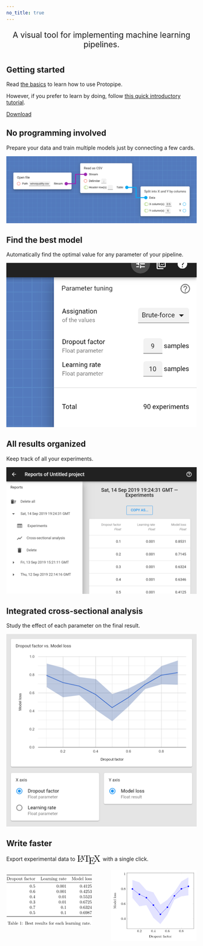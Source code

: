 ```yaml
---
no_title: true
---
```


<style type="text/css">
    #bigTitle {
        font-size: 1.5em;
        margin-bottom: 2em;
        text-align: center;
    }

    @media screen and (min-width: 42em) {
        .main-content p,
        .main-content h2 {
            text-align: center;
        }

        .main-content h2 {
            margin-top: 96px !important;
        }
    }
</style>

<p id="bigTitle">A visual tool for implementing machine learning pipelines.</p>

## Getting started

Read [the basics](basics) to learn how to use Protopipe.

However, if you prefer to learn by doing, follow [this quick introductory tutorial](tutorials/introductory/SLAVE).

<a class="btn" href="download">Download</a>

## No programming involved

Prepare your data and train multiple models just by connecting a few cards.

![3 connected cards](assets/img/basics/design_1.png)

## Find the best model

Automatically find the optimal value for any parameter of your pipeline.

![Parameter tuning](assets/img/index/find_1.png)

## All results organized

Keep track of all your experiments.

![Table of results](assets/img/index/all-results_1.png)

## Integrated cross-sectional analysis

Study the effect of each parameter on the final result.

![Cross-sectional analysis](assets/img/reports_screen/cross-sectional_1.png)

## Write faster

Export experimental data to <img class="hardcoded" alt="LaTeX" src="assets/img/index/LaTeX_logo.svg" style="width: 65px; vertical-align: middle;" /> with a single click.

<img class="hardcoded" alt="LaTeX table" src="assets/img/index/LaTeX_table.svg" style="float: left; width: 45%; vertical-align: top; margin-top: 12px;" />
<img class="hardcoded" alt="LaTeX chart" src="assets/img/index/LaTeX_chart.svg" style="float: right; width: 45%; vertical-align: top;" />
<div style="clear: both;"></div>

<!--
LaTeX table:

% Please add the following required packages to your document preamble:
% \usepackage{booktabs}
\begin{table}[]
\center
\begin{tabular}{@{}rrr@{}}
\toprule
Dropout factor & Learning rate & Model loss \\ \midrule
0.5            & 0.001         & 0.4125     \\
0.6            & 0.001         & 0.4253     \\
0.4            & 0.01          & 0.5523     \\
0.3            & 0.01          & 0.6725     \\
0.7            & 0.1           & 0.6324     \\
0.5            & 0.1           & 0.6987     \\ \bottomrule
\end{tabular}
\caption{Best results for each learning rate.}
\label{tab:my-table}
\end{table}

LaTeX chart:

\documentclass{article}
\usepackage{pgfplots}
\usepgfplotslibrary{fillbetween}
\begin{document}
	\thispagestyle{empty}
	\begin{tikzpicture}
	\begin{axis}[
	xlabel=Dropout factor,
	ylabel=Model loss]
	\addplot [name path=upper, draw=none]
	coordinates {
		(0.1, 0.9185)
		(0.2, 0.8865)
		(0.3, 0.7812)
		(0.4, 0.7523)
		(0.5, 0.5889)
		(0.6, 0.6538)
		(0.7, 0.7558)
		(0.8, 0.8999)
		(0.9, 0.9535)
	};
	\addplot [name path=lower, draw=none]
	coordinates {
		(0.1, 0.6785)
		(0.2, 0.5665)
		(0.3, 0.5812)
		(0.4, 0.4123)
		(0.5, 0.3289)
		(0.6, 0.4538)
		(0.7, 0.6558)
		(0.8, 0.6999)
		(0.9, 0.7135)
	};
	\addplot [fill=blue!10] fill between[of=upper and lower];
	\addplot [color=blue, mark=*]
	coordinates {
		(0.1, 0.7985)
		(0.2, 0.7265)
		(0.3, 0.6812)
		(0.4, 0.5823)
		(0.5, 0.4589)
		(0.6, 0.5538)
		(0.7, 0.7058)
		(0.8, 0.7999)
		(0.9, 0.8335)
	};
	\end{axis}
	\end{tikzpicture}
\end{document}
-->

<!--
## No installation required

Protopipe is a web platform accessible from any web browser, operating system and device.

<p style="text-align: center">
    <img class="hardcoded" src="assets/img/index/operating_systems.svg" alt="Windows, Linux, macOS, iOS, Android" style="margin: 1rem 0" />
</p>
-->
